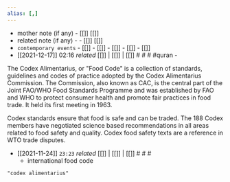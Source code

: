 ```yaml
---
alias: [,]
---
```

- mother note (if any)		- [[]] [[]]
- related note (if any) -		- [[]] [[]]
- `contemporary events`	- [[]]	- [[]]	- [[]]	- [[]]	- [[]]
- [[2021-12-17]] 02:16 _related_ [[]] | [[]] | [[]] # # # #quran - 

The Codex Alimentarius, or "Food Code" is a collection of standards, guidelines and codes of practice adopted by the Codex Alimentarius Commission. The Commission, also known as CAC, is the central part of the Joint FAO/WHO Food Standards Programme and was established by FAO and WHO to protect consumer health and promote fair practices in food trade. It held its first meeting in 1963.

Codex standards ensure that food is safe and can be traded. The 188 Codex members have negotiated science based recommendations in all areas related to food safety and quality. Codex food safety texts are a reference in WTO trade disputes.
- [[2021-11-24]]  `23:23` _related_ [[]] | [[]] | [[]] # # #
	- international food code

```query
"codex alimentarius"
```